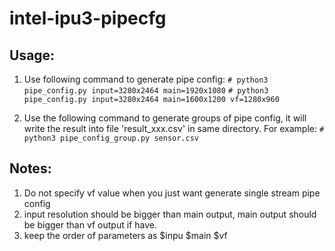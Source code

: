 # intel-ipu3-pipecfg
## Usage:
1. Use following command to generate pipe config:
    `# python3 pipe_config.py input=3280x2464 main=1920x1080`
    `# python3 pipe_config.py input=3280x2464 main=1600x1200 vf=1280x960`

2. Use the following command to generate groups of pipe config, it will write
   the result into file 'result_xxx.csv' in same directory.
   For example:
   `# python3 pipe_config_group.py sensor.csv`

## Notes:
1. Do not specify vf value when you just want generate single stream
   pipe config
2. input resolution should be bigger than main output, main output should be
   bigger than vf output if have.
3. keep the order of parameters as $inpu $main $vf
